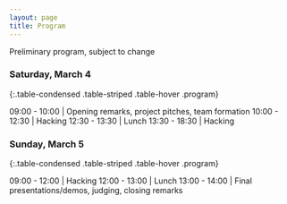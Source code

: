 ```yaml
---
layout: page
title: Program
---
```


Preliminary program, subject to change

### Saturday, March 4

{:.table-condensed .table-striped .table-hover .program}

09:00 - 10:00 | Opening remarks, project pitches, team formation
10:00 - 12:30 | Hacking
12:30 - 13:30 | Lunch
13:30 - 18:30 | Hacking

### Sunday, March 5

{:.table-condensed .table-striped .table-hover .program}

09:00 - 12:00 | Hacking
12:00 - 13:00 | Lunch
13:00 - 14:00 | Final presentations/demos, judging, closing remarks
